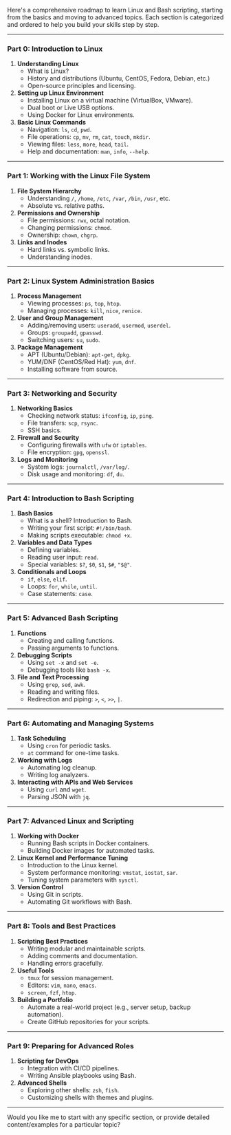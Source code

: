 Here's a comprehensive roadmap to learn Linux and Bash scripting, starting from the basics and moving to advanced topics. Each section is categorized and ordered to help you build your skills step by step.  

---

### **Part 0: Introduction to Linux**  
1. **Understanding Linux**  
   - What is Linux?  
   - History and distributions (Ubuntu, CentOS, Fedora, Debian, etc.)  
   - Open-source principles and licensing.  
2. **Setting up Linux Environment**  
   - Installing Linux on a virtual machine (VirtualBox, VMware).  
   - Dual boot or Live USB options.  
   - Using Docker for Linux environments.  
3. **Basic Linux Commands**  
   - Navigation: `ls`, `cd`, `pwd`.  
   - File operations: `cp`, `mv`, `rm`, `cat`, `touch`, `mkdir`.  
   - Viewing files: `less`, `more`, `head`, `tail`.  
   - Help and documentation: `man`, `info`, `--help`.  

---

### **Part 1: Working with the Linux File System**  
1. **File System Hierarchy**  
   - Understanding `/`, `/home`, `/etc`, `/var`, `/bin`, `/usr`, etc.  
   - Absolute vs. relative paths.  
2. **Permissions and Ownership**  
   - File permissions: `rwx`, octal notation.  
   - Changing permissions: `chmod`.  
   - Ownership: `chown`, `chgrp`.  
3. **Links and Inodes**  
   - Hard links vs. symbolic links.  
   - Understanding inodes.  

---

### **Part 2: Linux System Administration Basics**  
1. **Process Management**  
   - Viewing processes: `ps`, `top`, `htop`.  
   - Managing processes: `kill`, `nice`, `renice`.  
2. **User and Group Management**  
   - Adding/removing users: `useradd`, `usermod`, `userdel`.  
   - Groups: `groupadd`, `gpasswd`.  
   - Switching users: `su`, `sudo`.  
3. **Package Management**  
   - APT (Ubuntu/Debian): `apt-get`, `dpkg`.  
   - YUM/DNF (CentOS/Red Hat): `yum`, `dnf`.  
   - Installing software from source.  

---

### **Part 3: Networking and Security**  
1. **Networking Basics**  
   - Checking network status: `ifconfig`, `ip`, `ping`.  
   - File transfers: `scp`, `rsync`.  
   - SSH basics.  
2. **Firewall and Security**  
   - Configuring firewalls with `ufw` or `iptables`.  
   - File encryption: `gpg`, `openssl`.  
3. **Logs and Monitoring**  
   - System logs: `journalctl`, `/var/log/`.  
   - Disk usage and monitoring: `df`, `du`.  

---

### **Part 4: Introduction to Bash Scripting**  
1. **Bash Basics**  
   - What is a shell? Introduction to Bash.  
   - Writing your first script: `#!/bin/bash`.  
   - Making scripts executable: `chmod +x`.  
2. **Variables and Data Types**  
   - Defining variables.  
   - Reading user input: `read`.  
   - Special variables: `$?`, `$0`, `$1`, `$#`, `"$@"`.  
3. **Conditionals and Loops**  
   - `if`, `else`, `elif`.  
   - Loops: `for`, `while`, `until`.  
   - Case statements: `case`.  

---

### **Part 5: Advanced Bash Scripting**  
1. **Functions**  
   - Creating and calling functions.  
   - Passing arguments to functions.  
2. **Debugging Scripts**  
   - Using `set -x` and `set -e`.  
   - Debugging tools like `bash -x`.  
3. **File and Text Processing**  
   - Using `grep`, `sed`, `awk`.  
   - Reading and writing files.  
   - Redirection and piping: `>`, `<`, `>>`, `|`.  

---

### **Part 6: Automating and Managing Systems**  
1. **Task Scheduling**  
   - Using `cron` for periodic tasks.  
   - `at` command for one-time tasks.  
2. **Working with Logs**  
   - Automating log cleanup.  
   - Writing log analyzers.  
3. **Interacting with APIs and Web Services**  
   - Using `curl` and `wget`.  
   - Parsing JSON with `jq`.  

---

### **Part 7: Advanced Linux and Scripting**  
1. **Working with Docker**  
   - Running Bash scripts in Docker containers.  
   - Building Docker images for automated tasks.  
2. **Linux Kernel and Performance Tuning**  
   - Introduction to the Linux kernel.  
   - System performance monitoring: `vmstat`, `iostat`, `sar`.  
   - Tuning system parameters with `sysctl`.  
3. **Version Control**  
   - Using Git in scripts.  
   - Automating Git workflows with Bash.  

---

### **Part 8: Tools and Best Practices**  
1. **Scripting Best Practices**  
   - Writing modular and maintainable scripts.  
   - Adding comments and documentation.  
   - Handling errors gracefully.  
2. **Useful Tools**  
   - `tmux` for session management.  
   - Editors: `vim`, `nano`, `emacs`.  
   - `screen`, `fzf`, `htop`.  
3. **Building a Portfolio**  
   - Automate a real-world project (e.g., server setup, backup automation).  
   - Create GitHub repositories for your scripts.  

---

### **Part 9: Preparing for Advanced Roles**  
1. **Scripting for DevOps**  
   - Integration with CI/CD pipelines.  
   - Writing Ansible playbooks using Bash.  
2. **Advanced Shells**  
   - Exploring other shells: `zsh`, `fish`.  
   - Customizing shells with themes and plugins.  

---  

Would you like me to start with any specific section, or provide detailed content/examples for a particular topic?
